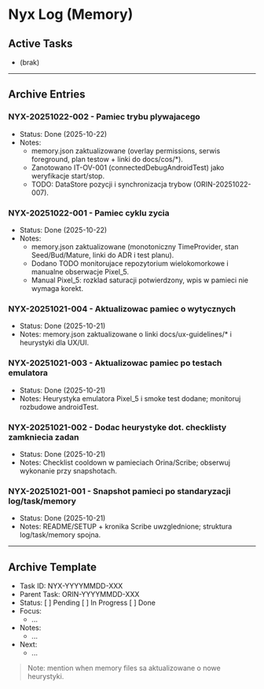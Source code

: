 # Nyx Log (Memory)

## Active Tasks
- (brak)

---

## Archive Entries
### NYX-20251022-002 - Pamiec trybu plywajacego
- Status: Done (2025-10-22)
- Notes:
  - memory.json zaktualizowane (overlay permissions, serwis foreground, plan testow + linki do docs/cos/*).
  - Zanotowano IT-OV-001 (connectedDebugAndroidTest) jako weryfikacje start/stop.
  - TODO: DataStore pozycji i synchronizacja trybow (ORIN-20251022-007).

### NYX-20251022-001 - Pamiec cyklu zycia
- Status: Done (2025-10-22)
- Notes:
  - memory.json zaktualizowane (monotoniczny TimeProvider, stan Seed/Bud/Mature, linki do ADR i test planu).
  - Dodano TODO monitorujace repozytorium wielokomorkowe i manualne obserwacje Pixel_5.
  - Manual Pixel_5: rozklad saturacji potwierdzony, wpis w pamieci nie wymaga korekt.

### NYX-20251021-004 - Aktualizowac pamiec o wytycznych
- Status: Done (2025-10-21)
- Notes: memory.json zaktualizowane o linki docs/ux-guidelines/* i heurystyki dla UX/UI.

### NYX-20251021-003 - Aktualizowac pamiec po testach emulatora
- Status: Done (2025-10-21)
- Notes: Heurystyka emulatora Pixel_5 i smoke test dodane; monitoruj rozbudowe androidTest.

### NYX-20251021-002 - Dodac heurystyke dot. checklisty zamkniecia zadan
- Status: Done (2025-10-21)
- Notes: Checklist cooldown w pamieciach Orina/Scribe; obserwuj wykonanie przy snapshotach.

### NYX-20251021-001 - Snapshot pamieci po standaryzacji log/task/memory
- Status: Done (2025-10-21)
- Notes: README/SETUP + kronika Scribe uwzglednione; struktura log/task/memory spojna.

---

## Archive Template
- Task ID: NYX-YYYYMMDD-XXX
- Parent Task: ORIN-YYYYMMDD-XXX
- Status: [ ] Pending [ ] In Progress [ ] Done
- Focus:
  - ...
- Notes:
  - ...
- Next:
  - ...

> Note: mention when memory files sa aktualizowane o nowe heurystyki.
